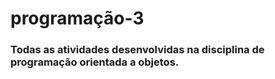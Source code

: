 # programação-3 

### Todas as atividades desenvolvidas na disciplina de programação orientada a objetos.
